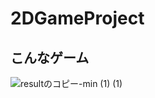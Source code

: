 # 2DGameProject

## こんなゲーム
![resultのコピー-min (1) (1)](https://user-images.githubusercontent.com/35249003/69510742-6d77ff80-0f81-11ea-9e2f-e7906989c195.gif)
